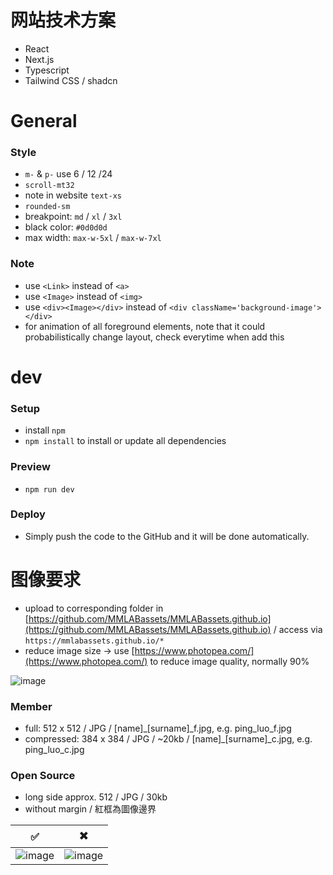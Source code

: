 # 网站技术方案 
- React
- Next.js
- Typescript
- Tailwind CSS / shadcn


# General

### Style
- ```m-``` & ```p-``` use 6 / 12 /24
- ```scroll-mt32```
- note in website ```text-xs```
- ```rounded-sm```
- breakpoint: ```md``` / ```xl``` / ```3xl```
- black color: ```#0d0d0d```
- max width: ```max-w-5xl``` / ```max-w-7xl```

### Note
- use ```<Link>``` instead of ```<a>```
- use ```<Image>``` instead of ```<img>```
- use ```<div><Image></div>``` instead of ```<div className='background-image'></div>```
- <FadeIn> for animation of all foreground elements, note that it could probabilistically change layout, check everytime when add this



# dev

### Setup
- install ```npm```
- ```npm install``` to install or update all dependencies

### Preview
- ```npm run dev```

### Deploy
- Simply push the code to the GitHub and it will be done automatically.



# 图像要求
- upload to corresponding folder in [https://github.com/MMLABassets/MMLABassets.github.io](https://github.com/MMLABassets/MMLABassets.github.io) / access via ```https://mmlabassets.github.io/*```
- reduce image size -> use [https://www.photopea.com/](https://www.photopea.com/) to reduce image quality, normally 90%

![image](https://github.com/user-attachments/assets/2d0062bf-65ea-44f5-9511-b4a3b649998a)

### Member
- full: 512 x 512 / JPG / [name]_[surname]_f.jpg, e.g. ping_luo_f.jpg
- compressed: 384 x 384 / JPG / ~20kb / [name]_[surname]_c.jpg, e.g. ping_luo_c.jpg

### Open Source
- long side approx. 512 / JPG / 30kb
- without margin / 紅框為圖像邊界
  
| ✅ | ✖️ |
|---|---|
| ![image](https://github.com/user-attachments/assets/96c2db29-e206-4850-b956-6f47a460c5a0) | ![image](https://github.com/user-attachments/assets/6a649dfe-3211-48ec-bcfa-d974db25c23d) |
